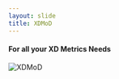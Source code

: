 ```yaml
---
layout: slide
title: XDMoD
---
```

#### For all your XD Metrics Needs
![XDMoD]({{site.baseurl}}/assets/images/xdmod.png)

